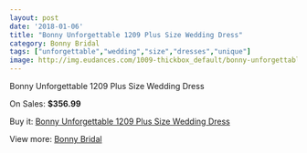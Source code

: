 ```yaml
---
layout: post
date: '2018-01-06'
title: "Bonny Unforgettable 1209 Plus Size Wedding Dress"
category: Bonny Bridal
tags: ["unforgettable","wedding","size","dresses","unique"]
image: http://img.eudances.com/1009-thickbox_default/bonny-unforgettable-1209-plus-size-wedding-dress.jpg
---
```

Bonny Unforgettable 1209 Plus Size Wedding Dress

On Sales: **$356.99**
<a href="https://www.eudances.com/en/bonny-bridal/361-bonny-unforgettable-1209-plus-size-wedding-dress.html"><amp-img layout="responsive" width="600" height="600" src="//img.eudances.com/1009-thickbox_default/bonny-unforgettable-1209-plus-size-wedding-dress.jpg" alt="Bonny Unforgettable 1209 Plus Size Wedding Dress 0" /></a>
<a href="https://www.eudances.com/en/bonny-bridal/361-bonny-unforgettable-1209-plus-size-wedding-dress.html"><amp-img layout="responsive" width="600" height="600" src="//img.eudances.com/1011-thickbox_default/bonny-unforgettable-1209-plus-size-wedding-dress.jpg" alt="Bonny Unforgettable 1209 Plus Size Wedding Dress 1" /></a>
<a href="https://www.eudances.com/en/bonny-bridal/361-bonny-unforgettable-1209-plus-size-wedding-dress.html"><amp-img layout="responsive" width="600" height="600" src="//img.eudances.com/1010-thickbox_default/bonny-unforgettable-1209-plus-size-wedding-dress.jpg" alt="Bonny Unforgettable 1209 Plus Size Wedding Dress 2" /></a>

Buy it: [Bonny Unforgettable 1209 Plus Size Wedding Dress](https://www.eudances.com/en/bonny-bridal/361-bonny-unforgettable-1209-plus-size-wedding-dress.html "Bonny Unforgettable 1209 Plus Size Wedding Dress")

View more: [Bonny Bridal](https://www.eudances.com/en/3-bonny-bridal "Bonny Bridal")